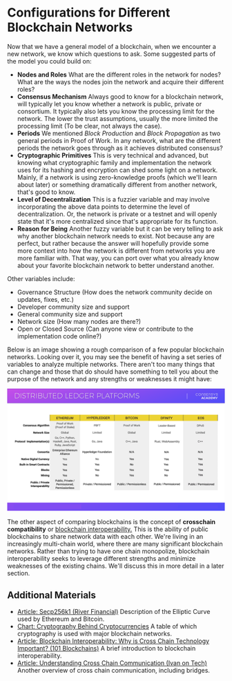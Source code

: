 Configurations for Different Blockchain Networks
================================================

Now that we have a general model of a blockchain, when we encounter a new network, we know which questions to ask. Some suggested parts of the model you could build on:

* **Nodes and Roles** What are the different roles in the network for nodes? What are the ways the nodes join the network and acquire their different roles?
* **Consensus Mechanism** Always good to know for a blockchain network, will typically let you know whether a network is public, private or consortium. It typically also lets you know the processing limit for the network. The lower the trust assumptions, usually the more limited the processing limit (To be clear, not always the case).
* **Periods** We mentioned *Block Production* and *Block Propagation* as two general periods in Proof of Work. In any network, what are the different periods the network goes through as it achieves distributed consensus?
* **Cryptographic Primitives** This is very technical and advanced, but knowing what cryptographic family and implementation the network uses for its hashing and encryption can shed some light on a network. Mainly, if a network is using zero-knowledge proofs (which we'll learn about later) or something dramatically different from another network, that's good to know.
* **Level of Decentralization** This is a fuzzier variable and may involve incorporating the above data points to determine the level of decentralization. Or, the network is private or a testnet and will openly state that it's more centralized since that's appropriate for its function.
* **Reason for Being** Another fuzzy variable but it can be very telling to ask why another blockchain network needs to exist. Not because any are perfect, but rather because the answer will hopefully provide some more context into how the network is different from networks you are more familiar with. That way, you can port over what you already know about your favorite blockchain network to better understand another.

Other variables include: 
 
* Governance Structure (How does the network community decide on updates, fixes, etc.)
* Developer community size and support
* General community size and support
* Network size (How many nodes are there?)
* Open or Closed Source (Can anyone view or contribute to the implementation code online?)

 

 Below is an image showing a rough comparison of a few popular blockchain networks. Looking over it, you may see the benefit of having a set series of variables to analyze multiple networks. There aren't too many things that can change and those that do should have something to tell you about the purpose of the network and any strengths or weaknesses it might have:

 ![](../../../img/S01/blockchain-config.png)

 The other aspect of comparing blockchains is the concept of **crosschain compatibility** or [blockchain interoperability.](https://101blockchains.com/blockchain-interoperability/) This is the ability of public blockchains to share network data with each other. We're living in an increasingly multi-chain world, where there are many significant blockchain networks. Rather than trying to have one chain monopolize, blockchain interoperability seeks to leverage different strengths and minimize weaknesses of the existing chains. We'll discuss this in more detail in a later section.

 Additional Materials
--------------------

 * [Article: Secp256k1 (River Financial)](https://river.com/learn/terms/s/secp256k1/) Description of the Elliptic Curve used by Ethereum and Bitcoin.
* [Chart: Cryptography Behind Cryptocurrencies](https://www.susanka.eu/coins-crypto/) A table of which cryptography is used with major blockchain networks.
* [Article: Blockchain Interoperability: Why is Cross Chain Technology Important? (101 Blockchains)](https://101blockchains.com/blockchain-interoperability/) A brief introduction to blockchain interoperability.
* [Article: Understanding Cross Chain Communication (Ivan on Tech)](https://academy.ivanontech.com/blog/understanding-cross-chain-communication-examining-blockchain-interoperability-and-why-it-matters) Another overview of cross chain communication, including bridges.

 

